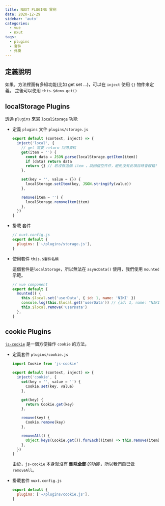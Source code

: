 ```yaml
---
title: NUXT PLUGINS 實例
date: 2020-12-29
sidebar: 'auto'
categories:
  - vue
  - nxut
tags:
  - plugins
  - 套件
  - 外掛
---
```


## 定義說明

如果，方法裡面有多組功能(比如 get set …)，可以在 `inject` 使用 `{}` 物件來定義。
之後可以使用 `this.$demo.get()`

## localStorage Plugins

透過 `plugins` 來寫 [`localStorage`](https://developer.mozilla.org/zh-TW/docs/Web/API/Window/localStorage) 功能

- 定義 `plugins` 文件 `plugins/storage.js`

  ```js {4-8,10-12,14-16}
  export default (context, inject) => {
    inject('local', {
      // get 需要 return 回傳資料
      get(item = '') {
        const data = JSON.parse(localStorage.getItem(item))
        if (data) return data
        return {} // 若沒有這個 item ，就回復空件件，避免沒有此項目時會報錯!
      },

      set(key = '', value = {}) {
        localStorage.setItem(key, JSON.stringify(value))
      },

      remove(item = '') {
        localStorage.removeItem(item)
      },
    })
  }
  ```

- 掛載 套件

  ```js {3}
  // nuxt.config.js
  export default {
    plugins: ['~/plugins/storage.js'],
  }
  ```

- 使用套件 `this.$套件名稱`

  這個套件是`localStorage`，所以無法在 `asyncData()` 使用，我們使用 `mounted` 示範。

  ```js
  // vue component
  export default {
    mounted() {
      this.$local.set('userData', { id: 1, name: 'NIKI' })
      console.log(this.$local.get('userData')) // {id: 1, name: "NIKI"}
      this.$local.remove('userData')
    },
  }
  ```

## cookie Plugins

[`js-cookie`](https://github.com/js-cookie/js-cookie) 是一個方便操作 `cookie` 的方法，

- 定義套件 `plugins/cookie.js`

  ```js {5-7,9-11,13-15,17-19}
  import Cookie from 'js-cookie'

  export default (context, inject) => {
    inject('cookie', {
      set(key = '', value = '') {
        Cookie.set(key, value)
      },

      get(key) {
        return Cookie.get(key)
      },

      remove(key) {
        Cookie.remove(key)
      },

      removeAll() {
        Object.keys(Cookie.get()).forEach((item) => this.remove(item))
      },
    })
  }
  ```

  由於，`js-cookie` 本身就沒有 **刪除全部** 的功能，所以我們自已做 `removeAll`。

- 掛載套件 `nuxt.config.js`
  ```js {2}
  export default {
    plugins: ['~/plugins/cookie.js'],
  }
  ```
